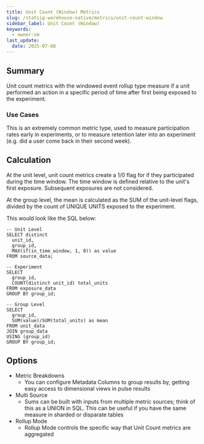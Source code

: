 ```yaml
---
title: Unit Count (Window) Metrics
slug: /statsig-warehouse-native/metrics/unit-count-window
sidebar_label: Unit Count (Window)
keywords:
  - owner:vm
last_update:
  date: 2025-07-08
---
```


## Summary

Unit count metrics with the windowed event rollup type measure if a unit performed an action in a specific period of time after first being exposed to the experiment.

### Use Cases

This is an extremely common metric type, used to measure participation rates early in experiments, or to measure retention later into an experiment (e.g. did a user come back in their second week).

## Calculation

At the unit level, unit count metrics create a 1/0 flag for if they participated during the time window. The time window is defined relative to the unit's first exposure. Subsequent exposures are not considered.

At the group level, the mean is calculated as the SUM of the unit-level flags, divided by the count of UNIQUE UNITS exposed to the experiment.

This would look like the SQL below:

```
-- Unit Level
SELECT distinct
  unit_id,
  group_id,
  MAX(if(in_time_window, 1, 0)) as value
FROM source_data;

-- Experiment
SELECT
  group_id,
  COUNT(distinct unit_id) total_units
FROM exposure_data
GROUP BY group_id;

-- Group Level
SELECT
  group_id,
  SUM(value)/SUM(total_units) as mean
FROM unit_data
JOIN group_data
USING (group_id)
GROUP BY group_id;
```

## Options

- Metric Breakdowns
  - You can configure Metadata Columns to group results by, getting easy access to dimensional views in pulse results
- Multi Source
  - Sums can be built with inputs from multiple metric sources; think of this as a UNION in SQL. This can be useful if you have the same measure in sharded or disparate tables
- Rollup Mode
  - Rollup Mode controls the specific way that Unit Count metrics are aggregated
